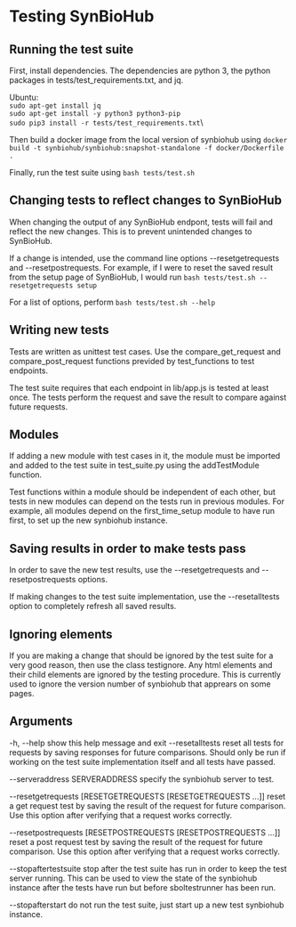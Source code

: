 
# Testing SynBioHub

## Running the test suite

First, install dependencies. The dependencies are python 3, the python packages in tests/test_requirements.txt, and jq.

Ubuntu:\
`sudo apt-get install jq`\
`sudo apt-get install -y python3 python3-pip`\
`sudo pip3 install -r tests/test_requirements.txt`\

Then build a docker image from the local version of synbiohub using
`docker build -t synbiohub/synbiohub:snapshot-standalone -f docker/Dockerfile .`

Finally, run the test suite using
`bash tests/test.sh`

## Changing tests to reflect changes to SynBioHub

When changing the output of any SynBioHub endpont, tests will fail and reflect the new changes. This is to prevent unintended changes to SynBioHub.

If a change is intended, use the command line options --resetgetrequests and --resetpostrequests. For example, if I were to reset the saved result from the setup page of SynBioHub, I would run
`bash tests/test.sh --resetgetrequests setup`

For a list of options, perform `bash tests/test.sh --help`

## Writing new tests

Tests are written as unittest test cases. Use the compare_get_request and compare_post_request functions previded by test_functions to test endpoints.

The test suite requires that each endpoint in lib/app.js is tested at least once. The tests perform the request and save the result to compare against future requests.

## Modules
If adding a new module with test cases in it, the module must be imported and added to the test suite in test_suite.py using the addTestModule function.

Test functions within a module should be independent of each other, but tests in new modules can depend on the tests run in previous modules. For example, all modules depend on the first_time_setup module to have run first, to set up the new synbiohub instance.


## Saving results in order to make tests pass
In order to save the new test results, use the --resetgetrequests and --resetpostrequests options.

If making changes to the test suite implementation, use the --resetalltests option to completely refresh all saved results.


## Ignoring elements

If you are making a change that should be ignored by the test suite for a very good reason, then use the class testignore. Any html elements and their child elements are ignored by the testing procedure. This is currently used to ignore the version number of synbiohub that apprears on some pages.

## Arguments
  -h, --help            show this help message and exit
  --resetalltests       reset all tests for requests by saving responses for
                        future comparisons. Should only be run if working on
                        the test suite implementation itself and all tests
                        have passed.

  --serveraddress SERVERADDRESS
                        specify the synbiohub server to test.

  --resetgetrequests [RESETGETREQUESTS [RESETGETREQUESTS ...]]
                        reset a get request test by saving the result of the
                        request for future comparison. Use this option after
                        verifying that a request works correctly.

  --resetpostrequests [RESETPOSTREQUESTS [RESETPOSTREQUESTS ...]]
                        reset a post request test by saving the result of the
                        request for future comparison. Use this option after
                        verifying that a request works correctly.

  --stopaftertestsuite  stop after the test suite has run in order to keep the
                        test server running. This can be used to view the
                        state of the synbiohub instance after the tests have
                        run but before sboltestrunner has been run.

  --stopafterstart      do not run the test suite, just start up a new test
                        synbiohub instance.



